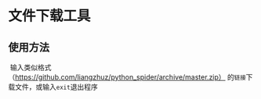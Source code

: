 # 文件下载工具

## 使用方法

​		输入类似格式（https://github.com/liangzhuz/python_spider/archive/master.zip） 的``链接``下载文件，或输入``exit``退出程序
